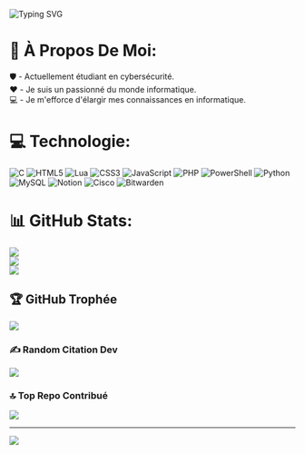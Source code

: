 ![Typing SVG](https://readme-typing-svg.demolab.com?font=Fira+Code&size=15&pause=1000&color=d018d0&multiline=true&random=false&width=435&lines=%2Fusr%2Fbin%2Fwhoami;narcus)

# 💫 À Propos De Moi:
🛡️ - Actuellement étudiant en cybersécurité.<br>❤️ - Je suis un passionné du monde informatique. <br>💻 - Je m'efforce d'élargir mes connaissances en informatique.


# 💻 Technologie:
![C](https://img.shields.io/badge/c-%2300599C.svg?style=plastic&logo=c&logoColor=white) ![HTML5](https://img.shields.io/badge/html5-%23E34F26.svg?style=plastic&logo=html5&logoColor=white) ![Lua](https://img.shields.io/badge/lua-%232C2D72.svg?style=plastic&logo=lua&logoColor=white) ![CSS3](https://img.shields.io/badge/css3-%231572B6.svg?style=plastic&logo=css3&logoColor=white) ![JavaScript](https://img.shields.io/badge/javascript-%23323330.svg?style=plastic&logo=javascript&logoColor=%23F7DF1E) ![PHP](https://img.shields.io/badge/php-%23777BB4.svg?style=plastic&logo=php&logoColor=white) ![PowerShell](https://img.shields.io/badge/PowerShell-%235391FE.svg?style=plastic&logo=powershell&logoColor=white) ![Python](https://img.shields.io/badge/python-3670A0?style=plastic&logo=python&logoColor=ffdd54) ![MySQL](https://img.shields.io/badge/mysql-%2300000f.svg?style=plastic&logo=mysql&logoColor=white) ![Notion](https://img.shields.io/badge/Notion-%23000000.svg?style=plastic&logo=notion&logoColor=white) ![Cisco](https://img.shields.io/badge/cisco-%23049fd9.svg?style=plastic&logo=cisco&logoColor=black) ![Bitwarden](https://img.shields.io/badge/bitwarden-%23175DDC.svg?style=plastic&logo=bitwarden&logoColor=white)
# 📊 GitHub Stats:
![](https://github-readme-stats.vercel.app/api?username=narcusensei&theme=radical&hide_border=false&include_all_commits=true&count_private=true)<br/>
![](https://github-readme-streak-stats.herokuapp.com/?user=narcusensei&theme=radical&hide_border=false)<br/>
![](https://github-readme-stats.vercel.app/api/top-langs/?username=narcusensei&theme=radical&hide_border=false&include_all_commits=true&count_private=true&layout=compact)

## 🏆 GitHub Trophée
![](https://github-profile-trophy.vercel.app/?username=narcusensei&theme=radical&no-frame=false&no-bg=false&margin-w=4)

### ✍️ Random Citation Dev
![](https://quotes-github-readme.vercel.app/api?type=horizontal&theme=radical)

### 🔝 Top Repo Contribué
![](https://github-contributor-stats.vercel.app/api?username=narcusensei&limit=5&theme=radical&combine_all_yearly_contributions=true)

---
[![](https://visitcount.itsvg.in/api?id=narcusensei&icon=5&color=5)](https://visitcount.itsvg.in)

<!-- Proudly created with GPRM ( https://gprm.itsvg.in ) -->
